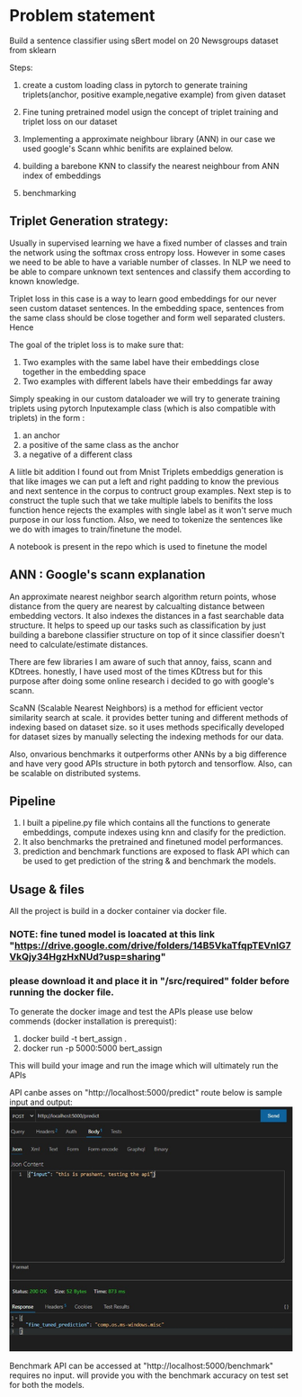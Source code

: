 # Problem statement

Build a sentence classifier using sBert model on 20 Newsgroups dataset from sklearn

Steps:
1) create a custom loading class in pytorch to generate training triplets(anchor, positive example,negative example) from given dataset

2) Fine tuning pretrained model usign the concept of triplet training and triplet loss on our dataset

3) Implementing a approximate neighbour library (ANN) in our case we used google's Scann whhic benifits are explained below.

4) building a barebone KNN to classify the nearest neighbour from ANN index of embeddings

5) benchmarking 

## Triplet Generation strategy:

Usually in supervised learning we have a fixed number of classes and train the network using the softmax cross entropy loss. However in some cases we need to be able to have a variable number of classes. In NLP we need to be able to compare unknown text sentences and classify them according to known knowledge.

Triplet loss in this case is a way to learn good embeddings for our never seen custom dataset sentences. In the embedding space, sentences from the same class should be close together and form well separated clusters. Hence 

The goal of the triplet loss is to make sure that:

1) Two examples with the same label have their embeddings close together in the embedding space
2) Two examples with different labels have their embeddings far away

Simply speaking in our custom dataloader we will try to generate training triplets using pytorch Inputexample class (which is also compatible with triplets) in the form :

1)  an anchor
2)  a positive of the same class as the anchor
3)  a negative of a different class

A liitle bit addition I found out from Mnist Triplets embeddigs generation is that like images we can put a left and right padding to know the previous and next sentence in the corpus to contruct group examples. Next step is to construct the tuple such that we take multiple labels to benifits the loss function hence rejects the examples with single label as it won't serve much purpose in our loss function. 
Also, we need to tokenize the sentences like we do with images to train/finetune the model.  

A notebook is present in the repo which is used to finetune the model

## ANN : Google's scann explanation

An approximate nearest neighbor search algorithm return points, whose distance from the query are nearest by calcualting distance between embedding vectors. It also indexes the distances in a fast searchable data structure. It helps to speed up our tasks such as classification by just building a barebone classifier structure on top of it since classifier doesn't need to calculate/estimate distances.

There are few libraries I am aware of such that annoy, faiss, scann and KDtrees. honestly, I have used most of the times KDtress but for this purpose after doing some online research i decided to go with google's scann.

ScaNN (Scalable Nearest Neighbors) is a method for efficient vector similarity search at scale. it provides better tuning and different methods of indexing based on dataset size. so it uses methods specifically developed for dataset sizes by manually selecting the indexing methods for our data. 

Also, onvarious benchmarks it outperforms other ANNs by a big difference and have very good APIs structure in both pytorch and tensorflow. Also, can be scalable on distributed systems. 

## Pipeline

1) I built a pipeline.py file which contains all the functions to generate embeddings, compute indexes using knn and clasify for the prediction. 
2) It also benchmarks the pretrained and finetuned model performances.
3) prediction and benchmark functions are exposed to flask API which can be used to get prediction of the string & and benchmark the models.

## Usage & files

All the project is build in a docker container via docker file.

### NOTE: fine tuned model is loacated at this link "https://drive.google.com/drive/folders/14B5VkaTfqpTEVnlG7VkQjy34HgzHxNUd?usp=sharing" 

### please download it and place it in "/src/required" folder before running the docker file.

To generate the docker image and test the APIs please use below commends (docker installation is prerequist):

1)  docker build -t bert_assign .
2) docker run -p 5000:5000 bert_assign

This will build your image and run the image which will ultimately run the APIs

API canbe asses on "http://localhost:5000/predict" route
below is sample input and output:
![Screenshot](API.jpg)

Benchmark API can be accessed at "http://localhost:5000/benchmark" requires no input. will provide you with the benchmark accuracy on test set for both the models. 


